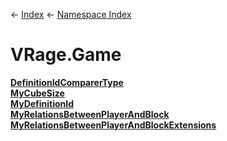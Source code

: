 ← [Index](Api-Index) ← [Namespace Index](Namespace-Index)

# VRage.Game

**[DefinitionIdComparerType](VRage.Game.MyDefinitionId+DefinitionIdComparerType)**  
**[MyCubeSize](VRage.Game.MyCubeSize)**  
**[MyDefinitionId](VRage.Game.MyDefinitionId)**  
**[MyRelationsBetweenPlayerAndBlock](VRage.Game.MyRelationsBetweenPlayerAndBlock)**  
**[MyRelationsBetweenPlayerAndBlockExtensions](VRage.Game.MyRelationsBetweenPlayerAndBlockExtensions)**

